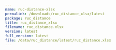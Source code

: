 ```yaml
---
name: ruc-distance-xlsx
permalink: /downloads/ruc_distance_xlsx/latest
package: ruc_distance
title: ruc_distance_xlsx
filename: ruc_distance.xlsx
version: latest
full_version: latest
file: /data/ruc_distance/latest/ruc_distance.xlsx
---
```

